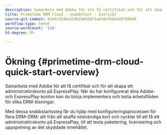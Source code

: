 ```yaml
---
description: Samarbeta med Adobe för att få certifikat och för att skapa ett administratörskonto på ExpressPlay. När du har konfigurerat dina Adobe- och ExpressPlay-konton kan du börja implementera och testa arbetsflöden för olika DRM-lösningar.
title: Primetime DRM Cloud - snabbstart - översikt
source-git-commit: 02ebc3548a254b2a6554f1ab34afbb3ea5f09bb8
workflow-type: tm+mt
source-wordcount: '116'
ht-degree: 0%

---
```


# Ökning {#primetime-drm-cloud-quick-start-overview}

Samarbeta med Adobe för att få certifikat och för att skapa ett administratörskonto på ExpressPlay. När du har konfigurerat dina Adobe- och ExpressPlay-konton kan du börja implementera och testa arbetsflöden för olika DRM-lösningar.

Med dessa snabbstartssteg får du hjälp med konfigureringsprocessen för flera DRM-DRM: allt från att skaffa nödvändiga kort och nycklar till att få ett administratörskonto på ExpressPlay, till att testa paketering, licensiering och uppspelning av det skyddade innehållet.
